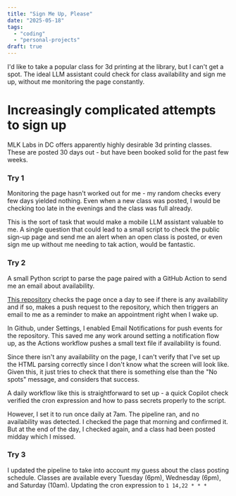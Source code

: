 ```yaml
---
title: "Sign Me Up, Please"
date: "2025-05-18"
tags:
  - "coding"
  - "personal-projects"
draft: true
---
```


I'd like to take a popular class for 3d printing at the library, but I can't get a spot. The ideal LLM assistant could check for class availability and sign me up, without me monitoring the page constantly.

# Increasingly complicated attempts to sign up

MLK Labs in DC offers apparently highly desirable 3d printing classes. These are posted 30 days out - but have been booked solid for the past few weeks.

### Try 1

Monitoring the page hasn't worked out for me - my random checks every few days yielded nothing. Even when a new class was posted, I would be checking too late in the evenings and the class was full already.

This is the sort of task that would make a mobile LLM assistant valuable to me. A single question that could lead to a small script to check the public sign-up page and send me an alert when an open class is posted, or even sign me up without me needing to tak action, would be fantastic.

### Try 2

A small Python script to parse the page paired with a GitHub Action to send me an email about availability.

[This repository](https://github.com/leppekja/3dprintclassavailability) checks the page once a day to see if there is any availability and if so, makes a push request to the repository, which then triggers an email to me as a reminder to make an appointment right when I wake up.

In Github, under Settings, I enabled Email Notifications for push events for the repository. This saved me any work around setting a notification flow up, as the Actions workflow pushes a small text file if availability is found.

Since there isn't any availability on the page, I can't verify that I've set up the HTML parsing correctly since I don't know what the screen will look like. Given this, it just tries to check that there is something else than the "No spots" message, and considers that success.

A daily workflow like this is straightforward to set up - a quick Copilot check verified the cron expression and how to pass secrets properly to the script.

However, I set it to run once daily at 7am. The pipeline ran, and no availability was detected. I checked the page that morning and confirmed it. But at the end of the day, I checked again, and a class had been posted midday which I missed.

### Try 3

I updated the pipeline to take into account my guess about the class posting schedule. Classes are available every Tuesday (6pm), Wednesday (6pm), and Saturday (10am). Updating the cron expression to `1 14,22 * * *`
